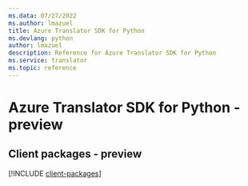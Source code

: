 ```yaml
---
ms.data: 07/27/2022
ms.author: lmazuel
title: Azure Translator SDK for Python
ms.devlang: python
author: lmazuel
description: Reference for Azure Translator SDK for Python
ms.service: translator
ms.topic: reference
---
```

# Azure Translator SDK for Python - preview

## Client packages - preview
[!INCLUDE [client-packages](translator-client-index.md)]